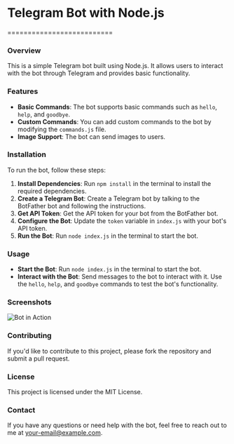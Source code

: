 # Telegram Bot with Node.js
==========================

### Overview
This is a simple Telegram bot built using Node.js. It allows users to interact with the bot through Telegram and provides basic functionality.

### Features
- **Basic Commands**: The bot supports basic commands such as `hello`, `help`, and `goodbye`.
- **Custom Commands**: You can add custom commands to the bot by modifying the `commands.js` file.
- **Image Support**: The bot can send images to users.

### Installation
To run the bot, follow these steps:

1. **Install Dependencies**: Run `npm install` in the terminal to install the required dependencies.
2. **Create a Telegram Bot**: Create a Telegram bot by talking to the BotFather bot and following the instructions.
3. **Get API Token**: Get the API token for your bot from the BotFather bot.
4. **Configure the Bot**: Update the `token` variable in `index.js` with your bot's API token.
5. **Run the Bot**: Run `node index.js` in the terminal to start the bot.

### Usage
- **Start the Bot**: Run `node index.js` in the terminal to start the bot.
- **Interact with the Bot**: Send messages to the bot to interact with it. Use the `hello`, `help`, and `goodbye` commands to test the bot's functionality.

### Screenshots
![Bot in Action](https://example.com/bot-screenshot.png)

### Contributing
If you'd like to contribute to this project, please fork the repository and submit a pull request.

### License
This project is licensed under the MIT License.

### Contact
If you have any questions or need help with the bot, feel free to reach out to me at [your-email@example.com](mailto:your-email@example.com).
